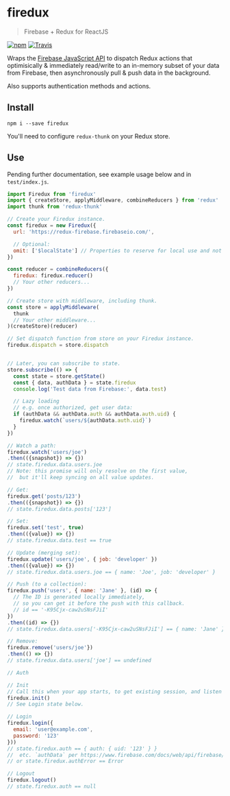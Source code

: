 # firedux
> Firebase + Redux for ReactJS

[![npm](https://img.shields.io/npm/v/firedux.svg)](https://www.npmjs.com/package/firedux)
[![Travis](https://img.shields.io/travis/adjohnson916/firedux.svg)](https://travis-ci.org/adjohnson916/firedux)

Wraps the [Firebase JavaScript API](https://www.firebase.com/docs/web/api/)
to dispatch Redux actions
that optimisically & immediately read/write to an in-memory
subset of your data from Firebase,
then asynchronously pull & push data in the background.

Also supports authentication methods and actions.

## Install

```
npm i --save firedux
```

You'll need to configure `redux-thunk` on your Redux store.

## Use

Pending further documentation, see example usage below and in `test/index.js`.

```js
import Firedux from 'firedux'
import { createStore, applyMiddleware, combineReducers } from 'redux'
import thunk from 'redux-thunk'

// Create your Firedux instance.
const firedux = new Firedux({
  url: 'https://redux-firebase.firebaseio.com/',

  // Optional:
  omit: ['$localState'] // Properties to reserve for local use and not sync with Firebase.
})

const reducer = combineReducers({
  firedux: firedux.reducer()
  // Your other reducers...
})

// Create store with middleware, including thunk.
const store = applyMiddleware(
  thunk
  // Your other middleware...
)(createStore)(reducer)

// Set dispatch function from store on your Firedux instance.
firedux.dispatch = store.dispatch


// Later, you can subscribe to state.
store.subscribe(() => {
  const state = store.getState()
  const { data, authData } = state.firedux
  console.log('Test data from Firebase:', data.test)

  // Lazy loading
  // e.g. once authorized, get user data:
  if (authData && authData.auth && authData.auth.uid) {
    firedux.watch(`users/${authData.auth.uid}`)
  }
})

// Watch a path:
firedux.watch('users/joe')
.then(({snapshot}) => {})
// state.firedux.data.users.joe
// Note: this promise will only resolve on the first value,
//  but it'll keep syncing on all value updates.

// Get:
firedux.get('posts/123')
.then(({snapshot}) => {})
// state.firedux.data.posts['123']

// Set:
firedux.set('test', true)
.then(({value}) => {})
// state.firedux.data.test == true

// Update (merging set):
firedux.update('users/joe', { job: 'developer' })
.then(({value}) => {})
// state.firedux.data.users.joe == { name: 'Joe', job: 'developer' }

// Push (to a collection):
firedux.push('users', { name: 'Jane' }, (id) => {
  // The ID is generated locally immediately,
  // so you can get it before the push with this callback.
  // id == '-K95Cjx-caw2uSNsFJiI'
})
.then((id) => {})
// state.firedux.data.users['-K95Cjx-caw2uSNsFJiI'] == { name: 'Jane' }

// Remove:
firedux.remove('users/joe'})
.then(() => {})
// state.firedux.data.users['joe'] == undefined

// Auth

// Init
// Call this when your app starts, to get existing session, and listen for auth changes.
firedux.init()
// See Login state below.

// Login
firedux.login({
  email: 'user@example.com',
  password: '123'
}))
// state.firedux.auth == { auth: { uid: '123' } }
//  etc. `authData` per https://www.firebase.com/docs/web/api/firebase/authwithcustomtoken.html
// or state.firedux.authError == Error

// Logout
firedux.logout()
// state.firedux.auth == null
```
